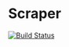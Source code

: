 # Scraper

[![Build Status](https://semaphoreci.com/api/v1/michalsz/scraper/branches/master/badge.svg)](https://semaphoreci.com/michalsz/scraper)
